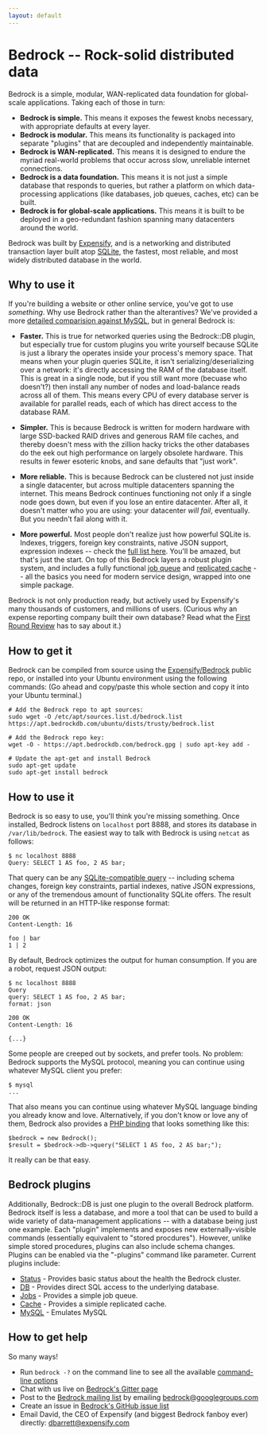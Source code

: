```yaml
---
layout: default
---
```


# Bedrock -- Rock-solid distributed data
Bedrock is a simple, modular, WAN-replicated data foundation for global-scale applications.  Taking each of those in turn:

* **Bedrock is simple.** This means it exposes the fewest knobs necessary, with appropriate defaults at every layer.
* **Bedrock is modular.**  This means its functionality is packaged into separate "plugins" that are decoupled and independently maintainable.
* **Bedrock is WAN-replicated.**  This means it is designed to endure the myriad real-world problems that occur across slow, unreliable internet connections.
* **Bedrock is a data foundation.**  This means it is not just a simple database that responds to queries, but rather a platform on which data-processing applications (like databases, job queues, caches, etc) can be built.
* **Bedrock is for global-scale applications.**  This means it is built to be deployed in a geo-redundant fashion spanning many datacenters around the world.

Bedrock was built by [Expensify](https://www.expensify.com), and is a networking and distributed transaction layer built atop [SQLite](http://sqlite.org/), the fastest, most reliable, and most widely distributed database in the world.

## Why to use it
If you're building a website or other online service, you've got to use *something*.  Why use Bedrock rather than the alterantives?  We've provided a more [detailed comparision against MySQL](http://bedrockdb.com/vs_mysql.html), but in general Bedrock is:

* **Faster.**  This is true for networked queries using the Bedrock::DB plugin, but especially true for custom plugins you write yourself because SQLite is just a library the operates inside your process's memory space.  That means when your plugin queries SQLite, it isn't serializing/deserializing over a network: it's directly accessing the RAM of the database itself.  This is great in a single node, but if you still want more (becuase who doesn't?) then install any number of nodes and load-balance reads across all of them.  This means every CPU of every database server is available for parallel reads, each of which has direct access to the database RAM.

* **Simpler.**  This is because Bedrock is written for modern hardware with large SSD-backed RAID drives and generous RAM file caches, and thereby doesn't mess with the zillion hacky tricks the other databases do the eek out high performance on largely obsolete hardware.  This results in fewer esoteric knobs, and sane defaults that "just work".

* **More reliable.**  This is because Bedrock can be clustered not just inside a single datacenter, but across multiple datacenters spanning the internet.  This means Bedrock continues functioning not only if a single node goes down, but even if you lose an entire datacenter.  After all, it doesn't matter who you are using: your datacenter *will fail*, eventually.  But you needn't fail along with it.

* **More powerful.**  Most people don't realize just how powerful SQLite is.  Indexes, triggers, foreign key constraints, native JSON support, expression indexes -- check the [full list here](http://sqlite.org/fullsql.html).  You'll be amazed, but that's just the start.  On top of this Bedrock layers a robust plugin system, and includes a fully functional [job queue](http://bedrockdb.com/jobs.html) and [replicated cache](http://bedrockdb.com/cache.html) -- all the basics you need for modern service design, wrapped into one simple package.

Bedrock is not only production ready, but actively used by Expensify's many thousands of customers, and millions of users.  (Curious why an expense reporting company built their own database?  Read what the [First Round Review](http://firstround.com/review/your-database-is-your-prison-heres-how-expensify-broke-free/) has to say about it.)

## How to get it
Bedrock can be compiled from source using the [Expensify/Bedrock](https://github.com/Expensify/Bedrock) public repo, or installed into your Ubuntu environment using the following commands:  (Go ahead and copy/paste this whole section and copy it into your Ubuntu terminal.)

    # Add the Bedrock repo to apt sources:
    sudo wget -O /etc/apt/sources.list.d/bedrock.list https://apt.bedrockdb.com/ubuntu/dists/trusty/bedrock.list

    # Add the Bedrock repo key:
    wget -O - https://apt.bedrockdb.com/bedrock.gpg | sudo apt-key add -

    # Update the apt-get and install Bedrock
    sudo apt-get update
    sudo apt-get install bedrock

## How to use it
Bedrock is so easy to use, you'll think you're missing something.  Once installed, Bedrock listens on `localhost` port 8888, and stores its database in `/var/lib/bedrock`.  The easiest way to talk with Bedrock is using `netcat` as follows:

    $ nc localhost 8888
    Query: SELECT 1 AS foo, 2 AS bar;

That query can be any [SQLite-compatible query](http://sqlite.org/lang.html) -- including schema changes, foreign key constraints, partial indexes, native JSON expressions, or any of the tremendous amount of functionality SQLite offers.  The result will be returned in an HTTP-like response format:

    200 OK
    Content-Length: 16
    
    foo | bar
    1 | 2

By default, Bedrock optimizes the output for human consumption.  If you are a robot, request JSON output:

    $ nc localhost 8888
    Query
    query: SELECT 1 AS foo, 2 AS bar;
    format: json

    200 OK
    Content-Length: 16

    {...}

Some people are creeped out by sockets, and prefer tools.  No problem: Bedrock supports the MySQL protocol, meaning you can continue using whatever MySQL client you prefer:

    $ mysql
    ...

That also means you can continue using whatever MySQL language binding you already know and love.  Alternatively, if you don't know or love any of them, Bedrock also provides a [PHP binding](https://github.com/Expensify/Bedrock-PHP) that looks something like this:

    $bedrock = new Bedrock();
    $result = $bedrock->db->query("SELECT 1 AS foo, 2 AS bar;");

It really can be that easy.

## Bedrock plugins
Additionally, Bedrock::DB is just one plugin to the overall Bedrock platform.  Bedrock itself is less a database, and more a tool that can be used to build a wide variety of data-management applications -- with a database being just one example.  Each "plugin" implements and exposes new externally-visible commands (essentially equivalent to "stored procdures").  However, unlike simple stored procedures, plugins can also include schema changes.  Plugins can be enabled via the "-plugins" command like parameter.  Current plugins include:

* [Status](http://bedrockdb.com/status.html) - Provides basic status about the health the Bedrock cluster.
* [DB](http://bedrockdb.com/db.html) - Provides direct SQL access to the underlying database.
* [Jobs](http://bedrockdb.com/jobs.html) - Provides a simple job queue.
* [Cache](http://bedrockdb.com/cache.html) - Provides a simiple replicated cache.
* [MySQL](http://bedrockdb.com/mysql.html) - Emulates MySQL

## How to get help
So many ways!

* Run `bedrock -?` on the command line to see all the available [command-line options](http://bedrockdb.com/cli.html)
* Chat with us live on [Bedrock's Gitter page](https://gitter.im/Expensify-Bedrock/Lobby)
* Post to the [Bedrock mailing list](https://groups.google.com/forum/#!forum/bedrock) by emailing [bedrock@googlegroups.com](mailto:bedrock@googlegroups.com)
* Create an issue in [Bedrock's GitHub issue list](https://github.com/Expensify/Bedrock/issues)
* Email David, the CEO of Expensify (and biggest Bedrock fanboy ever) directly: [dbarrett@expensify.com](mailto:dbarrett@expensify.com)


